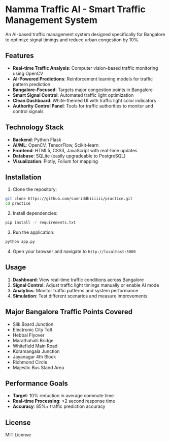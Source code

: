 # Namma Traffic AI - Smart Traffic Management System

An AI-based traffic management system designed specifically for Bangalore to optimize signal timings and reduce urban congestion by 10%.

## Features

- **Real-time Traffic Analysis**: Computer vision-based traffic monitoring using OpenCV
- **AI-Powered Predictions**: Reinforcement learning models for traffic pattern prediction
- **Bangalore-Focused**: Targets major congestion points in Bangalore
- **Smart Signal Control**: Automated traffic light optimization
- **Clean Dashboard**: White-themed UI with traffic light color indicators
- **Authority Control Panel**: Tools for traffic authorities to monitor and control signals

## Technology Stack

- **Backend**: Python Flask
- **AI/ML**: OpenCV, TensorFlow, Scikit-learn
- **Frontend**: HTML5, CSS3, JavaScript with real-time updates
- **Database**: SQLite (easily upgradeable to PostgreSQL)
- **Visualization**: Plotly, Folium for mapping

## Installation

1. Clone the repository:
```bash
git clone https://github.com/samriddhiiiiii/practice.git
cd practice
```

2. Install dependencies:
```bash
pip install -r requirements.txt
```

3. Run the application:
```bash
python app.py
```

4. Open your browser and navigate to `http://localhost:5000`

## Usage

1. **Dashboard**: View real-time traffic conditions across Bangalore
2. **Signal Control**: Adjust traffic light timings manually or enable AI mode
3. **Analytics**: Monitor traffic patterns and system performance
4. **Simulation**: Test different scenarios and measure improvements

## Major Bangalore Traffic Points Covered

- Silk Board Junction
- Electronic City Toll
- Hebbal Flyover
- Marathahalli Bridge
- Whitefield Main Road
- Koramangala Junction
- Jayanagar 4th Block
- Richmond Circle
- Majestic Bus Stand Area

## Performance Goals

- **Target**: 10% reduction in average commute time
- **Real-time Processing**: <2 second response time
- **Accuracy**: 85%+ traffic prediction accuracy

## License

MIT License